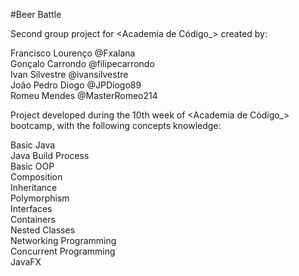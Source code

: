 #Beer Battle

Second group project for <Academia de Código_> created by:

Francisco Lourenço @Fxalana <br>
Gonçalo Carrondo @filipecarrondo<br>
Ivan Silvestre @ivansilvestre <br>
João Pedro Diogo @JPDiogo89 <br>
Romeu Mendes @MasterRomeo214 <br>

Project developed during the 10th week of <Academia de Código_> bootcamp, with the following concepts knowledge:

Basic Java <br>
Java Build Process <br>
Basic OOP <br>
Composition <br>
Inheritance <br>
Polymorphism <br>
Interfaces <br>
Containers <br>
Nested Classes <br>
Networking Programming <br>
Concurrent Programming <br>
JavaFX <br>
